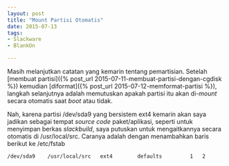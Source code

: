 ```yaml
---
layout: post
title: "Mount Partisi Otomatis"
date: 2015-07-13
tags: 
- Slackware
- BlankOn

---
```

Masih melanjutkan catatan yang kemarin tentang pemartisian. Setelah [membuat partisi]({% post_url 2015-07-11-membuat-partisi-dengan-cgdisk %}) kemudian [diformat]({% post_url 2015-07-12-memformat-partisi %}), langkah selanjutnya adalah memutuskan apakah partisi itu akan di-_mount_ secara otomatis saat _boot_ atau tidak.

Nah, karena partisi /dev/sda9 yang bersistem ext4 kemarin akan saya jadikan sebagai tempat _source code_ paket/aplikasi, seperti untuk menyimpan berkas _slackbuild_, saya putuskan untuk mengaitkannya secara otomatis di /usr/local/src. Caranya adalah dengan menambahkan baris berikut ke /etc/fstab
```
/dev/sda9	 /usr/local/src	  ext4        defaults         1   2
```
